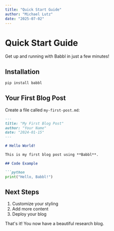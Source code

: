 ```yaml
---
title: "Quick Start Guide"
author: "Michael Lutz"
date: "2025-07-02"
---
```


# Quick Start Guide

Get up and running with Babbl in just a few minutes!

## Installation

```bash
pip install babbl
```

## Your First Blog Post

Create a file called `my-first-post.md`:

```markdown
---
title: "My First Blog Post"
author: "Your Name"
date: "2024-01-15"
---

# Hello World!

This is my first blog post using **Babbl**.

## Code Example

```python
print("Hello, Babbl!")
```

## Next Steps

1. Customize your styling
2. Add more content
3. Deploy your blog

That's it! You now have a beautiful research blog. 